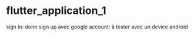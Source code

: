 # flutter_application_1

sign in: done 
sign up avec google account: à tester avec un device android
